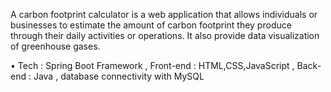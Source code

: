 A carbon footprint calculator is a web application that allows individuals or businesses to estimate the amount of carbon footprint they produce through their daily activities or operations. It also provide data visualization of greenhouse gases.

• Tech : Spring Boot Framework , Front-end : HTML,CSS,JavaScript , Back-end : Java , database connectivity with MySQL
